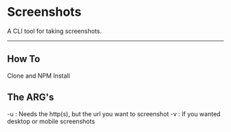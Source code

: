 Screenshots
==========

A CLI tool for taking screenshots. 

----------


How To
-------------

Clone and NPM Install 


The ARG's
-------------------
-u : Needs the http(s), but the url you want to screenshot 
-v : If you wanted desktop or mobile screenshots 
